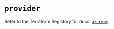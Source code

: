 # `provider`

Refer to the Terraform Registory for docs: [`azurerm`](https://registry.terraform.io/providers/hashicorp/azurerm/3.68.0/docs).
